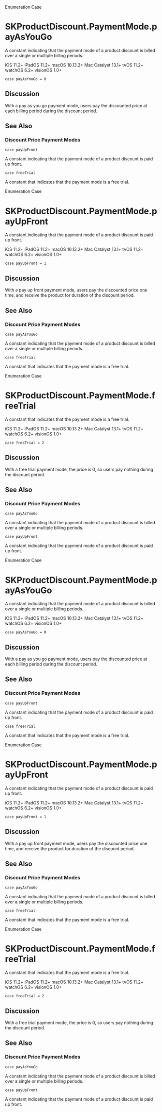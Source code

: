 Enumeration Case

# SKProductDiscount.PaymentMode.payAsYouGo

A constant indicating that the payment mode of a product discount is billed
over a single or multiple billing periods.

iOS 11.2+  iPadOS 11.2+  macOS 10.13.2+  Mac Catalyst 13.1+  tvOS 11.2+
watchOS 6.2+  visionOS 1.0+

    
    
    case payAsYouGo = 0

## Discussion

With a pay as you go payment mode, users pay the discounted price at each
billing period during the discount period.

## See Also

### Discount Price Payment Modes

`case payUpFront`

A constant indicating that the payment mode of a product discount is paid up
front.

`case freeTrial`

A constant that indicates that the payment mode is a free trial.

Enumeration Case

# SKProductDiscount.PaymentMode.payUpFront

A constant indicating that the payment mode of a product discount is paid up
front.

iOS 11.2+  iPadOS 11.2+  macOS 10.13.2+  Mac Catalyst 13.1+  tvOS 11.2+
watchOS 6.2+  visionOS 1.0+

    
    
    case payUpFront = 1

## Discussion

With a pay up front payment mode, users pay the discounted price one time, and
receive the product for duration of the discount period.

## See Also

### Discount Price Payment Modes

`case payAsYouGo`

A constant indicating that the payment mode of a product discount is billed
over a single or multiple billing periods.

`case freeTrial`

A constant that indicates that the payment mode is a free trial.

Enumeration Case

# SKProductDiscount.PaymentMode.freeTrial

A constant that indicates that the payment mode is a free trial.

iOS 11.2+  iPadOS 11.2+  macOS 10.13.2+  Mac Catalyst 13.1+  tvOS 11.2+
watchOS 6.2+  visionOS 1.0+

    
    
    case freeTrial = 2

## Discussion

With a free trial payment mode, the price is 0, so users pay nothing during
the discount period.

## See Also

### Discount Price Payment Modes

`case payAsYouGo`

A constant indicating that the payment mode of a product discount is billed
over a single or multiple billing periods.

`case payUpFront`

A constant indicating that the payment mode of a product discount is paid up
front.

Enumeration Case

# SKProductDiscount.PaymentMode.payAsYouGo

A constant indicating that the payment mode of a product discount is billed
over a single or multiple billing periods.

iOS 11.2+  iPadOS 11.2+  macOS 10.13.2+  Mac Catalyst 13.1+  tvOS 11.2+
watchOS 6.2+  visionOS 1.0+

    
    
    case payAsYouGo = 0

## Discussion

With a pay as you go payment mode, users pay the discounted price at each
billing period during the discount period.

## See Also

### Discount Price Payment Modes

`case payUpFront`

A constant indicating that the payment mode of a product discount is paid up
front.

`case freeTrial`

A constant that indicates that the payment mode is a free trial.

Enumeration Case

# SKProductDiscount.PaymentMode.payUpFront

A constant indicating that the payment mode of a product discount is paid up
front.

iOS 11.2+  iPadOS 11.2+  macOS 10.13.2+  Mac Catalyst 13.1+  tvOS 11.2+
watchOS 6.2+  visionOS 1.0+

    
    
    case payUpFront = 1

## Discussion

With a pay up front payment mode, users pay the discounted price one time, and
receive the product for duration of the discount period.

## See Also

### Discount Price Payment Modes

`case payAsYouGo`

A constant indicating that the payment mode of a product discount is billed
over a single or multiple billing periods.

`case freeTrial`

A constant that indicates that the payment mode is a free trial.

Enumeration Case

# SKProductDiscount.PaymentMode.freeTrial

A constant that indicates that the payment mode is a free trial.

iOS 11.2+  iPadOS 11.2+  macOS 10.13.2+  Mac Catalyst 13.1+  tvOS 11.2+
watchOS 6.2+  visionOS 1.0+

    
    
    case freeTrial = 2

## Discussion

With a free trial payment mode, the price is 0, so users pay nothing during
the discount period.

## See Also

### Discount Price Payment Modes

`case payAsYouGo`

A constant indicating that the payment mode of a product discount is billed
over a single or multiple billing periods.

`case payUpFront`

A constant indicating that the payment mode of a product discount is paid up
front.

